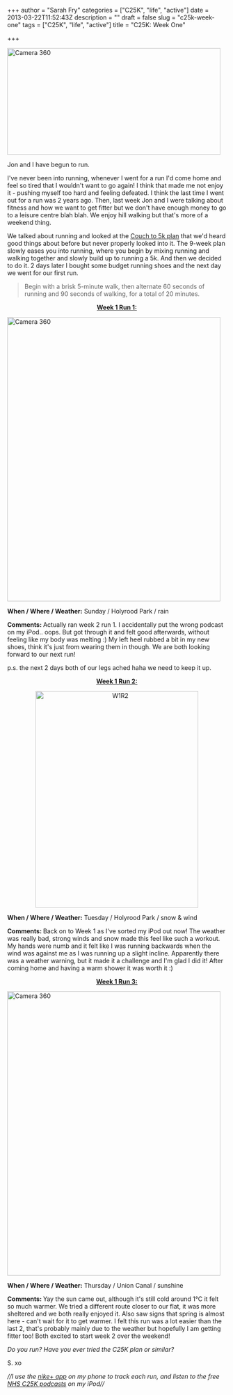 +++
author = "Sarah Fry"
categories = ["C25K", "life", "active"]
date = 2013-03-22T11:52:43Z
description = ""
draft = false
slug = "c25k-week-one"
tags = ["C25K", "life", "active"]
title = "C25K: Week One"

+++


<a href="https://yayfryday.com/images/2013/03/BEGIN.jpg"><img class="alignnone size-full wp-image-1569" alt="Camera 360" src="https://yayfryday.com/images/2013/03/BEGIN.jpg" width="490" height="245" /></a>

Jon and I have begun to run.

I've never been into running, whenever I went for a run I'd come home and feel so tired that I wouldn't want to go again! I think that made me not enjoy it - pushing myself too hard and feeling defeated. I think the last time I went out for a run was 2 years ago. Then, last week Jon and I were talking about fitness and how we want to get fitter but we don't have enough money to go to a leisure centre blah blah. We enjoy hill walking but that's more of a weekend thing.

We talked about running and looked at the <a href="http://www.nhs.uk/LiveWell/c25k/Pages/couch-to-5k.aspx" target="_blank">Couch to 5k plan</a> that we'd heard good things about before but never properly looked into it. The 9-week plan slowly eases you into running, where you begin by mixing running and walking together and slowly build up to running a 5k. And then we decided to do it. 2 days later I bought some budget running shoes and the next day we went for our first run.

> Begin with a brisk 5-minute walk, then alternate 60 seconds of running and 90 seconds of walking, for a total of 20 minutes.

<p style="text-align: center;"><span style="text-decoration: underline;"><strong>Week 1 Run 1:</strong></span></p>
<a href="https://yayfryday.com/images/2013/03/W1R1.jpg"><img class="alignnone size-full wp-image-1570" alt="Camera 360" src="https://yayfryday.com/images/2013/03/W1R1.jpg" width="490" height="653" /></a>

<strong>When / Where / Weather:</strong> Sunday / Holyrood Park / rain

<strong>Comments: </strong>Actually ran week 2 run 1. I accidentally put the wrong podcast on my iPod.. oops. But got through it and felt good afterwards, without feeling like my body was melting :) My left heel rubbed a bit in my new shoes, think it's just from wearing them in though. We are both looking forward to our next run!

p.s. the next 2 days both of our legs ached haha we need to keep it up.
<p style="text-align: center;"><span style="text-decoration: underline;"><strong>Week 1 Run 2:</strong></span></p>
<p style="text-align: center;"><a href="https://yayfryday.com/images/2013/03/W1R2.jpg"><img class="size-full wp-image-1571 aligncenter" alt="W1R2" src="https://yayfryday.com/images/2013/03/W1R2.jpg" width="374" height="498" /></a></p>
<strong>When / Where / Weather:</strong> Tuesday / Holyrood Park / snow &amp; wind

<strong>Comments: </strong>Back on to Week 1 as I've sorted my iPod out now! The weather was really bad, strong winds and snow made this feel like such a workout. My hands were numb and it felt like I was running backwards when the wind was against me as I was running up a slight incline. Apparently there was a weather warning, but it made it a challenge and I'm glad I did it! After coming home and having a warm shower it was worth it :)
<p style="text-align: center;"><span style="text-decoration: underline;"><strong>Week 1 Run 3:</strong></span></p>
<a href="https://yayfryday.com/images/2013/03/W1R3.jpg"><img class="alignnone size-full wp-image-1572" alt="Camera 360" src="https://yayfryday.com/images/2013/03/W1R3.jpg" width="490" height="653" /></a>

<strong>When / Where / Weather:</strong> Thursday / Union Canal / sunshine

<strong>Comments: </strong>Yay the sun came out, although it's still cold around 1°C it felt so much warmer. We tried a different route closer to our flat, it was more sheltered and we both really enjoyed it. Also saw signs that spring is almost here - can't wait for it to get warmer. I felt this run was a lot easier than the last 2, that's probably mainly due to the weather but hopefully I am getting fitter too! Both excited to start week 2 over the weekend!

<em>Do you run? Have you ever tried the C25K plan or similar? </em>

S. xo

<em>//I use the <a href="http://nikeplus.nike.com/plus/products/gps_app/" target="_blank">nike+ app</a> on my phone to track each run, and listen to the free <a href="http://www.nhs.uk/Tools/Pages/couch-5K-running-plan.aspx" target="_blank">NHS C25K podcasts</a> on my iPod//</em>


